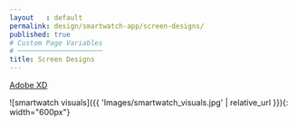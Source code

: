 ```yaml
---
layout   : default
permalink: design/smartwatch-app/screen-designs/
published: true
# Custom Page Variables
# ─────────────────────
title: Screen Designs
---
```


[Adobe XD](https://xd.adobe.com/view/d1ceefe9-c975-491c-7505-3421a1e05bf6-a7ff/?fullscreen "smartwatch")

![smartwatch visuals]({{ 'Images/smartwatch_visuals.jpg' | relative_url }}){: width="600px"}